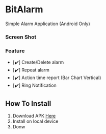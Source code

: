 # BitAlarm

Simple Alarm Application (Android Only)

### Screen Shot


### Feature
- [:heavy_check_mark:] Create/Delete alarm
- [:heavy_check_mark:] Repeat alarm
- [:heavy_check_mark:] Action time report (Bar Chart Vertical)
- [:heavy_check_mark:] Ring Notification

## How To Install
1. Download APK [Here](bitarm.apk)
2. Install on local device
3. Donw

